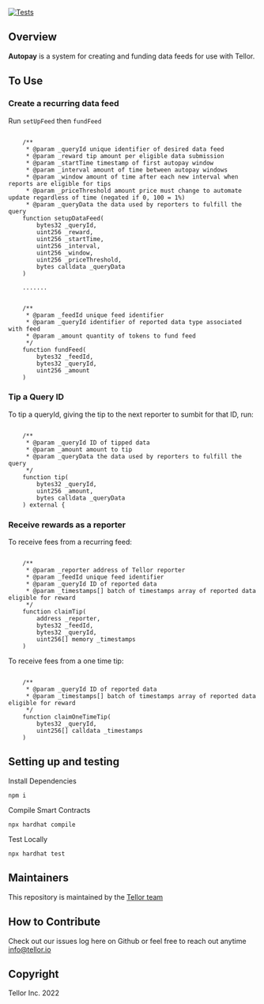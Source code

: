[![Tests](https://github.com/tellor-io/autopay/actions/workflows/tests.yml/badge.svg)](https://github.com/tellor-io/autopay/actions/workflows/tests.ymli)

## Overview <a name="overview"> </a>  

<b>Autopay</b> is a system for creating and funding data feeds for use with Tellor. 

## To Use

### Create a recurring data feed

Run `setUpFeed` then `fundFeed`

```solidity 

    /**
     * @param _queryId unique identifier of desired data feed
     * @param _reward tip amount per eligible data submission
     * @param _startTime timestamp of first autopay window
     * @param _interval amount of time between autopay windows
     * @param _window amount of time after each new interval when reports are eligible for tips
     * @param _priceThreshold amount price must change to automate update regardless of time (negated if 0, 100 = 1%)
     * @param _queryData the data used by reporters to fulfill the query
    function setupDataFeed(
        bytes32 _queryId,
        uint256 _reward,
        uint256 _startTime,
        uint256 _interval,
        uint256 _window,
        uint256 _priceThreshold,
        bytes calldata _queryData
    )

    .......


    /**
     * @param _feedId unique feed identifier
     * @param _queryId identifier of reported data type associated with feed
     * @param _amount quantity of tokens to fund feed
     */
    function fundFeed(
        bytes32 _feedId,
        bytes32 _queryId,
        uint256 _amount
    ) 

```

### Tip a Query ID

To tip a queryId, giving the tip to the next reporter to sumbit for that ID, run:

```solidity 

    /** 
     * @param _queryId ID of tipped data
     * @param _amount amount to tip
     * @param _queryData the data used by reporters to fulfill the query
     */
    function tip(
        bytes32 _queryId,
        uint256 _amount,
        bytes calldata _queryData
    ) external {

```


### Receive rewards as a reporter

To receive fees from a recurring feed: 

```solidity 

    /**
     * @param _reporter address of Tellor reporter
     * @param _feedId unique feed identifier
     * @param _queryId ID of reported data
     * @param _timestamps[] batch of timestamps array of reported data eligible for reward
     */
    function claimTip(
        address _reporter,
        bytes32 _feedId,
        bytes32 _queryId,
        uint256[] memory _timestamps
    )

```

To receive fees from a one time tip: 

```solidity 

    /**
     * @param _queryId ID of reported data
     * @param _timestamps[] batch of timestamps array of reported data eligible for reward
     */
    function claimOneTimeTip(
        bytes32 _queryId,
        uint256[] calldata _timestamps
    )

```

## Setting up and testing

Install Dependencies
```
npm i
```
Compile Smart Contracts
```
npx hardhat compile
```

Test Locally
```
npx hardhat test
```

## Maintainers <a name="maintainers"> </a>
This repository is maintained by the [Tellor team](https://github.com/orgs/tellor-io/people)


## How to Contribute<a name="how2contribute"> </a>  

Check out our issues log here on Github or feel free to reach out anytime [info@tellor.io](mailto:info@tellor.io)

## Copyright

Tellor Inc. 2022
